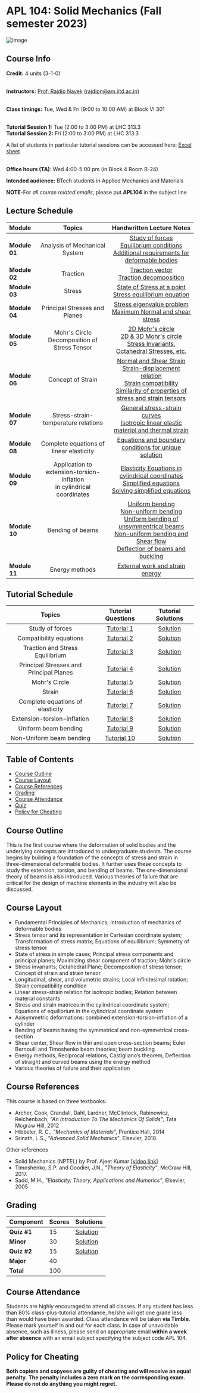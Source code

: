 # APL 104: Solid Mechanics (Fall semester 2023)

![image](https://user-images.githubusercontent.com/109568856/179663482-8b6b6fb0-1ed7-494c-9b82-5f720bb4d614.png)


## Course Info

**Credit:** 4 units (3-1-0) <br> <br>

**Instructors:** [Prof. Rajdip Nayek](https://sites.google.com/view/rajdip-nayek/) (rajdipn@am.iitd.ac.in) <br> <br>

**Class timings:** Tue, Wed & Fri (9:00 to 10:00 AM) at Block VI 301 <br><br>

**Tutorial Session 1:** Tue (2:00 to 3:00 PM) at LHC 313.3 <br> 
**Tutorial Session 2:** Fri (2:00 to 3:00 PM) at LHC 313.3 <br> 

A list of students in particular tutorial sessions can be accessed here:  [Excel sheet](https://docs.google.com/spreadsheets/d/1Geup1DIXZf9uO-LMt6SFfVcT2cq5M0fT/edit#gid=1177399594) <br><br>

**Office hours (TA)**: Wed 4:00-5:00 pm (in Block 4 Room B-24) <br> 
 
**Intended audience:** BTech students in Applied Mechanics and Materials

**NOTE**-For *all course related emails*, please put **APL104** in the subject line <br>


## Lecture Schedule

|Module|Topics| Handwritten Lecture Notes|
|:--------------|:-------------:|:-----------------------------:|
|**Module 01**| Analysis of Mechanical System | [Study of forces](Lectures/Lecture1.pdf) <br> [Equilibrium conditions](Lectures/Lecture2.pdf) <br> [Additional requirements for deformable bodies](Lectures/Lecture3.pdf) |
|**Module 02**| Traction |  [Traction vector](Lectures/Lecture4.pdf) <br> [Traction decomposition](Lectures/Lecture5.pdf) |
|**Module 03**| Stress |  [State of Stress at a point](Lectures/Lecture6.pdf) <br> [Stress equilibrium equation](Lectures/Lecture7.pdf) |
|**Module 04**| Principal Stresses and Planes |  [Stress eigenvalue problem](Lectures/Lecture8.pdf) <br> [Maximum Normal and shear stress](Lectures/Lecture9.pdf) |
|**Module 05**| Mohr's Circle <br> Decomposition of Stress Tensor |  [2D Mohr's circle](Lectures/Lecture10.pdf) <br> [2D & 3D Mohr's circle](Lectures/Lecture11.pdf) <br> [Stress Invariants, Octahedral Stresses, etc.](Lectures/Lecture12.pdf)|
|**Module 06**| Concept of Strain  | [Normal and Shear Strain](Lectures/Lecture13.pdf) <br> [Strain-displacement relation](Lectures/Lecture14.pdf) <br> [Strain compatibility](Lectures/Lecture15.pdf) <br> [Similarity of properties of stress and strain tensors](Lectures/Lecture16.pdf)|
|**Module 07**| Stress-strain-temperature relations  | [General stress-strain curves](Lectures/Lecture17.pdf) <br> [Isotropic linear elastic material and thermal strain](Lectures/Lecture18.pdf)|
|**Module 08**| Complete equations of linear elasticity  | [Equations and boundary conditions for unique solution](Lectures/Lecture19.pdf) |
|**Module 09**| Application to extension-torsion-inflation <br> in cylindrical coordinates | [Elasticity Equations in cylindrical coordinates](Lectures/Lecture20.pdf) <br> [Simplified equations](Lectures/Lecture21.pdf) <br> [Solving simplified equations](Lectures/Lecture22.pdf)|
|**Module 10**| Bending of beams | [Uniform bending](Lectures/Lecture23.pdf) <br> [Non-uniform bending](Lectures/Lecture24.pdf) <br> [Uniform bending of unsymmentrical beams](Lectures/Lecture25.pdf) <br> [Non-uniform bending and Shear flow](Lectures/Lecture26.pdf) <br> [Deflection of beams and buckling](Lectures/Lecture27.pdf) | 
|**Module 11**| Energy methods | [External work and strain energy](Lectures/Lecture28.pdf) | 


<!-- 
|**Module 00**| Review of Engineering Mechanics | [Lecture 1](https://drive.google.com/file/d/1PC97bkmiM80aGB1XW78Y6nvA2_UTxess/view)| [Class 1](Class/cls1.pdf) &nbsp; [Class 2](Class/cls2.pdf) &nbsp; [Class 3](Class/cls3.pdf)|

|**Module 01**| Traction vector | [Lecture 2](https://drive.google.com/file/d/14RzFRCP_V56JR2eFWLgF0cbMLH71379X/view)| [Class 4](Class/cls4.pdf) &nbsp; [Class 5](Class/cls5.pdf) |
|**Module 02**| Stress Tensor and its representation | [Lecture 3](https://drive.google.com/file/d/1V0RBcZnZ4d2PeDwhFvueK1CBuF6C7O2H/view)| [Class 6](Class/cls6.pdf) |
|**Module 03**| Transformation of Stress matrix | [Lecture 4](https://drive.google.com/file/d/1xbHNqTUpShEuxyCFRF7BWrJhfOLfzn61/view)| [Class 6](Class/cls6.pdf) |
|**Module 04**| Stress Equilibrium equations | [Lecture 5](https://drive.google.com/file/d/1gjJq5ySpUvWaEluXbfaxpBBjugnlG4Xm/view)| [Class 7](Class/cls7.pdf) |
|**Module 05**| Balance of Angular momentum | [Lecture 6](https://drive.google.com/file/d/1ekJyyGb5OqBmdx39Bi2Ytc8AO0XvJ67e/view)| [Class 8](Class/cls8.pdf) |
|**Module 06**| Principal Stress and planes <br> Maximizing Shear component of traction | [Lecture 7](https://drive.google.com/file/d/1RJj5JguIJ0HKRssn5C_9Ajny5nuf2ROB/view) <br> [Lecture 8](https://drive.google.com/file/d/12Et7Pskl0FdY7lCnmOqtKL_k_AO5gilU/view)| [Class 9](Class/cls9.pdf) &nbsp; [Class 10](Class/cls10.pdf)| 
|**Module 07**| Mohr's circle <br> Stress invariants <br> Decomposition of stress tensor| [Lecture 9](https://drive.google.com/file/d/1yQ5eDPKkrA4oTARy7NUXIIHYSnU0bUdz/view) <br> [Lecture 10](https://drive.google.com/file/d/111PeRV-pjc-SOjQxd4Jp2q3gwKmhYltE/view) | [Class 11](Class/cls11.pdf) &nbsp; [Class 12](Class/cls12.pdf) &nbsp; [Class 13](Class/cls13.pdf)|
|**Module 08**| Concept of Strain <br> Longitudinal and Shear strains <br> Volumetric and infinitesimal strain tensors <br> Similarity in Properties of Stress and Strain Tensors | [Lecture 11](https://drive.google.com/file/d/1RgNl7yBUVw9VO5yHe_dIvi0_4g-E-niy/view) <br> [Lecture 12](https://drive.google.com/file/d/1Dk3vidEsoFca73hXpS7s3ruat795Zryg/view) <br> [Lecture 13](https://drive.google.com/file/d/19LP_n-PdPZRn0cYzKDQqGZ_Zpb3016-Q/view) <br>[Lecture 14](https://drive.google.com/file/d/1cmEuKDA6QoC2rB6SpfXvkPX1UhasZ_YU/view) | [Class 14](Class/cls14.pdf) &nbsp; [Class 15](Class/cls15.pdf) <br> [Class 16](Class/cls16.pdf) &nbsp; [Class 17](Class/cls17.pdf)|
|**Module 09**| Stress-strain relation <br> Stress-strain relation for isotropic materials| [Lecture 15](https://drive.google.com/file/d/1Yr294bErKmaenafmnyqxEhhqPnbk5tIv/view) <br> [Lecture 16](https://drive.google.com/file/d/13lijdBTV_fsIoQw7hr1Jau_XeO9kBQjf/view) | [Class 18](Class/cls18.pdf) &nbsp; [Class 19](Class/cls19.pdf) &nbsp; [Class 20](Class/cls20.pdf)|
|**Module 10**| LMB in cylindrical coordinates <br> Strain matrix in cylindrical coordinates <br> Extension-Torsion-Inflation of cylinders | [Lecture 17](https://drive.google.com/file/d/13CBOgEBn30vEhRRsi3gys1LLgfzCjeSu/view) <br> [Lecture 18](https://drive.google.com/file/d/1X4XmeQds1rZU8ZH6g2W7D5PtQlPNUAQd/view) <br> [Lecture 19](https://drive.google.com/file/d/1aH0MVHq76Vf_jQ52qR4YbLrszz6HA06Q/view) <br> [Lecture 20](https://drive.google.com/file/d/1sc8ilUIx85R_NFez9Thz7Sa0Ro0-5_Dh/view) <br> [Lecture 21](https://drive.google.com/file/d/1SgwT5sHFhhALt4KgYVi89r8eoJj8OVb3/view) | [Class 21](Class/cls21.pdf) &nbsp; [Class 22](Class/cls22.pdf) <br> [Class 23](Class/cls23.pdf) &nbsp; [Class 24](Class/cls24.pdf) <br> [Class 25](Class/cls25.pdf) &nbsp; [Class 26](Class/cls26.pdf)| 
|**Module 11**| Uniform Bending of Beams <br> Non-uniform Bending of Beams <br> Bending of Unsymmetrical Beams <br> Shear Center | [Lecture 23](https://drive.google.com/file/d/1Cn9lTG9ziESRUXh8tSIotChaDn-ADQbe/view) <br> [Lecture 24](https://drive.google.com/file/d/1HrVBhpISk69iiL_7T7oW_UUb1PKJStKV/view) <br> [Lecture 25](https://drive.google.com/file/d/1l_u0RqMsEAtT99hc2No-5Y3vdldVRw3n/view) <br> [Lecture 26](https://drive.google.com/file/d/12HrDrpUOkHlSBjC_tfvkiHAW4JRpfBhj/view)| [Class 27](Class/cls27.pdf) &nbsp; [Class 28](Class/cls28.pdf) <br> [Class 29](Class/cls29.pdf) &nbsp; [Class30](Class/cls30.pdf) |
|**Module 12**| Euler-Bernoulli beam theory <br> Timoshenko beam theory | [Lecture 27](https://drive.google.com/file/d/1evVSQBR5tclrIWelFJdBrmLkXdfDmvfV/view) <br> [Lecture 28](https://drive.google.com/file/d/1sv5pjm5Eg6-Im3yYAmGrZCklRhkO8z8U/view) | [Class 31](Class/cls31.pdf) &nbsp; [Class 32](Class/cls32.pdf) |
|**Module 13**| Energy Methods | [Lecture 29](https://drive.google.com/file/d/1BceuMNg79eO8GKu_BLegPpNejBnG4vLp/view) <br> [Lecture 30](https://drive.google.com/file/d/1N88MMLrOTsjq3irx2p__aKuvO6QHKoW6/view)  | [Class 33](Class/cls33.pdf) &nbsp; [Class 34](Class/cls34.pdf) <br> [Class 35](Class/cls35.pdf) &nbsp; [Class 36](Class/cls36.pdf) |
|**Module 14**| Failure Theories | [Lecture 31](https://drive.google.com/file/d/1pInEcE0W8rZunyEwnKFoOgwx4ZFDIIKN/view) <br> [Lecture 32](https://drive.google.com/file/d/1TBs6AIq7sRB5Bp2zaFpDrVzlB5yG8Otj/view)  | [Class 37](Class/cls37.pdf) &nbsp; [Class 38](Class/cls38.pdf) |
-->


## Tutorial Schedule

|Topics|Tutorial Questions| Tutorial Solutions |
|:---------:|:--------:|:--------:|
| Study of forces | [Tutorial 1](Tutorials/APL104_F23_Tutorial_1.pdf) | [Solution](Tutorials/Tutorial1sol.pdf) |
| Compatibility equations | [Tutorial 2](Tutorials/APL104_F23_Tutorial_2.pdf) | [Solution](Tutorials/Tutorial2sol.pdf) |
| Traction and Stress Equilibrium| [Tutorial 3](Tutorials/APL104_F23_Tutorial_3.pdf) | [Solution](Tutorials/Tutorial3sol.pdf) |
| Principal Stresses and Principal Planes| [Tutorial 4](Tutorials/APL104_F23_Tutorial_4.pdf) | [Solution](Tutorials/Tutorial4sol.pdf) |
| Mohr's Circle| [Tutorial 5](Tutorials/APL104_F23_Tutorial_5.pdf) | [Solution](Tutorials/Tutorial5sol.pdf) |
| Strain | [Tutorial 6](Tutorials/APL104_F23_Tutorial_6.pdf) | [Solution](Tutorials/Tutorial6sol.pdf) |
| Complete equations of elasticity | [Tutorial 7](Tutorials/APL104_F23_Tutorial_7.pdf) | [Solution](Tutorials/Tutorial7sol.pdf) |
| Extension-torsion-inflation | [Tutorial 8](Tutorials/APL104_F23_Tutorial_8.pdf) | [Solution](Tutorials/Tutorial8sol.pdf) |
| Uniform beam bending | [Tutorial 9](Tutorials/APL104_F23_Tutorial_9.pdf) | [Solution](Tutorials/Tutorial9sol.pdf) |
| Non-Uniform beam bending | [Tutorial 10](Tutorials/APL104_F23_Tutorial_10.pdf) | [Solution](Tutorials/Tutorial10sol.pdf) |

<!-- 
| Mathematical Preliminaries | [Tutorial 1](Tutorial/Tutorial_1.pdf) | [Solution](Tutorial/Tutorial_1_soln_.pdf) |
| Traction vector | [Tutorial 2](Tutorial/Tutorial_2.pdf) | [Solution](Tutorial/Tutorial_2_soln_.pdf) |
| Stress tensor and its transformation | [Tutorial 3](Tutorial/Tutorial_3.pdf) | [Solution](Tutorial/Tutorial_3_soln_.pdf) |
| Stress equilibrium and principal stresses | [Tutorial 4](Tutorial/Tutorial_4.pdf) | [Solution](Tutorial/Tutorial_4_soln_.pdf) |
| Mohr's circle | [Tutorial 5](Tutorial/Tutorial_5.pdf) | [Solution](Tutorial/Tutorial_5_soln_.pdf) |
| Strain | [Tutorial 6](Tutorial/Tutorial_6.pdf) | [Solution](Tutorial/Tutorial_6_soln_.pdf) |
| Stress-Strain relation | [Tutorial 7](Tutorial/Tutorial_7.pdf) | [Solution](Tutorial/Tutorial_7_soln_.pdf) |
| Cylindrical coordinates | [Tutorial 8](Tutorial/Tutorial_8.pdf) | [Solution](Tutorial/Tutorial_8_soln_.pdf) |
| Symmetrical Beam bending | [Tutorial 9](Tutorial/Tutorial_9.pdf) | [Solution](Tutorial/Tutorial_9_soln_.pdf) |
| Bending and shear stresses and shear center | [Tutorial 10](Tutorial/Tutorial_10.pdf) | [Solution](Tutorial/Tutorial_10_soln_.pdf) |
| Beam Theory (EBT and TBT) | [Tutorial 11](Tutorial/Tutorial_11.pdf) | [Solution](Tutorial/Tutorial_11_soln_.pdf) |
| Energy methods | [Tutorial 12](Tutorial/Tutorial_12.pdf) | [Solution](Tutorial/Tutorial_12_soln_.pdf) |
-->


## Table of Contents
- [Course Outline](#course-outline)
- [Course Layout](#course-layout)
- [Course References](#course-references)
- [Grading](#grading)
- [Course Attendance](#course-attendance)
- [Quiz](#quiz)
- [Policy for Cheating](#policy-for-cheating)

## Course Outline
This is the first course where the deformation of solid bodies and the underlying concepts are introduced to undergraduate students. The course begins by building a foundation of the concepts of stress and strain in three-dimensional deformable bodies. It further uses these concepts to study the extension, torsion, and bending of beams. The one-dimensional theory of beams is also introduced. Various theories of failure that are critical for the design of machine elements in the industry will also be discussed.

## Course Layout
- Fundamental Principles of Mechanics; Introduction of mechanics of deformable bodies
- Stress tensor and its representation in Cartesian coordinate system; Transformation of stress matrix; Equations of equilibrium; Symmetry of stress tensor
- State of stress in simple cases; Principal stress components and principal planes; Maximizing shear component of traction; Mohr’s circle
- Stress invariants; Octahedral Plane; Decomposition of stress tensor; Concept of strain and strain tensor
- Longitudinal, shear, and volumetric strains; Local infinitesimal rotation; Strain compatibility condition
- Linear stress-strain relation for isotropic bodies; Relation between material constants
- Stress and strain matrices in the cylindrical coordinate system; Equations of equilibrium in the cylindrical coordinate system
- Axisymmetric deformations: combined extension-torsion-inflation of a cylinder
- Bending of beams having the symmetrical and non-symmetrical cross-section
- Shear center, Shear flow in thin and open cross-section beams; Euler Bernoulli and Timoshenko beam theories; beam buckling
- Energy methods, Reciprocal relations, Castigliano’s theorem, Deflection of straight and curved beams using the energy method
- Various theories of failure and their application

## Course References
This course is based on three textbooks:
*  Archer, Cook, Crandall, Dahl, Lardner, McClintock, Rabinowicz, Reichenbach, *"An Introduction To The Mechanics Of Solids"*, Tata Mcgraw Hill, 2012
*  Hibbeler, R. C., *"Mechanics of Materials*", Prentice Hall, 2014
*  Srinath, L.S., *"Advanced Solid Mechanics"*, Elsevier, 2018.

Other references
* Solid Mechanics (NPTEL) by Prof. Ajeet Kumar [[video link](https://www.youtube.com/playlist?list=PLp6ek2hDcoNALS0KiBAUiCwrTrvil2vL3)]
* Timoshenko, S.P. and Goodier, J.N., *"Theory of Elasticity"*, McGraw Hill, 2017.
* Sadd, M.H., *"Elasticity: Theory, Applications and Numerics"*, Elsevier, 2005


## Grading  

|Component|Scores| Solutions | 
|:---|:-----|:------ |
|**Quiz #1**| 15 | [Solution](Exams/Quiz1sol.pdf) |
|**Minor**| 30 | [Solution](Exams/MinorSol.pdf) ||
|**Quiz #2**| 15 | [Solution](Exams/Quiz2sol.pdf) |
|**Major**| 40 | |
|**Total** |100| |

## Course Attendance
Students are highly encouraged to attend all classes. If any student has less than 80% class-plus-tutorial attendance, he/she will get one grade less than would have been awarded. Class attendance will be taken **via Timble**. Please mark yourself in and out for each class. In case of unavoidable absence, such as illness, please send an appropriate email **within a week after absence** with an email subject specifying the subject code APL 104. <br>


## Policy for Cheating 
**Both copiers and copyees are guilty of cheating and will receive an equal penalty.** **The penalty includes a zero mark on the corresponding exam. Please do not do anything you might regret.** 


